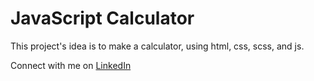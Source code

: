 # JavaScript Calculator
<p>This project's idea is to make a calculator,  using html, css, scss, and js.</p>

Connect with me on [LinkedIn](https://www.linkedin.com/in/pabllo-cristian-f-a926062b3)
